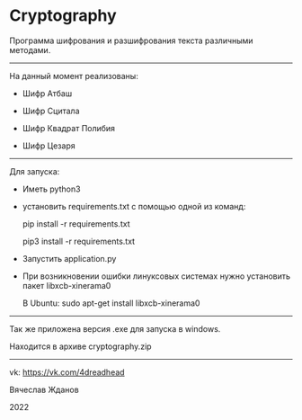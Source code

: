 # Cryptography

Программа шифрования и разшифрования текста различными методами.

--------------------------------------------------------------------
На данный момент реализованы:

- Шифр Атбаш

- Шифр Сцитала

- Шифр Квадрат Полибия

- Шифр Цезаря
--------------------------------------------------------------------
Для запуска:

- Иметь python3

- установить requirements.txt с помощью одной из команд:

  pip install -r requirements.txt
  
  pip3 install -r requirements.txt

- Запустить application.py

- При возникновении ошибки линуксовых системах нужно установить пакет libxcb-xinerama0

  В Ubuntu: sudo apt-get install libxcb-xinerama0
--------------------------------------------------------------------
Так же приложена версия .exe для запуска в windows.

Находится в архиве cryptography.zip

--------------------------------------------------------------------
vk: https://vk.com/4dreadhead

Вячеслав Жданов

2022
